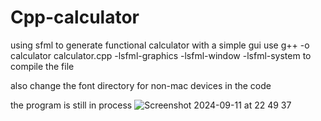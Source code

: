 # Cpp-calculator
using sfml to generate functional calculator with a simple gui
use g++ -o calculator calculator.cpp -lsfml-graphics -lsfml-window -lsfml-system to compile the file

also change the font directory for non-mac devices in the code

the program is still in process
![Screenshot 2024-09-11 at 22 49 37](https://github.com/user-attachments/assets/3f869bf7-3c5e-4329-bac3-50a35ab3f009)
